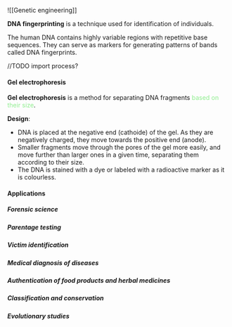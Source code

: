 ![[Genetic engineering]]

**DNA fingerprinting** is a technique used for identification of individuals.

The human DNA contains highly variable regions with repetitive base sequences. They can serve as markers for generating patterns of bands called DNA fingerprints.

//TODO import process?

#### Gel electrophoresis
**Gel electrophoresis** is a method for separating DNA fragments <span style="color: lightgreen">based on their size</span>.

**Design**:
- DNA is placed at the negative end (cathoide) of the gel. As they are negatively charged, they move towards the positive end (anode).
- Smaller fragments move through the pores of the gel more easily, and move further than larger ones in a given time, separating them according to their size.
- The DNA is stained with a dye or labeled with a radioactive marker as it is colourless.

#### Applications
##### Forensic science

##### Parentage testing

##### Victim identification

##### Medical diagnosis of diseases

##### Authentication of food products and herbal medicines

##### Classification and conservation

##### Evolutionary studies